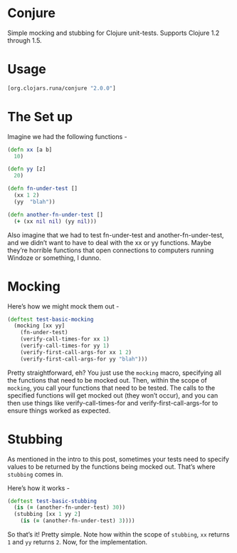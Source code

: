 Conjure
=======

Simple mocking and stubbing for Clojure unit-tests. Supports Clojure 1.2 through 1.5.

Usage
=====

```clj
[org.clojars.runa/conjure "2.0.0"]
```

The Set up
==========

Imagine we had the following functions -

```clj
(defn xx [a b]
  10)

(defn yy [z]
  20)

(defn fn-under-test []
  (xx 1 2)
  (yy  "blah"))

(defn another-fn-under-test []
  (+ (xx nil nil) (yy nil)))
```

Also imagine that we had to test fn-under-test and another-fn-under-test, and we didn’t want to have to deal with the xx or yy functions. Maybe they’re horrible functions that open connections to computers running Windoze or something, I dunno.

Mocking
=======

Here’s how we might mock them out -

```clj
(deftest test-basic-mocking
  (mocking [xx yy]
    (fn-under-test)
    (verify-call-times-for xx 1)
    (verify-call-times-for yy 1)
    (verify-first-call-args-for xx 1 2)
    (verify-first-call-args-for yy "blah")))
```

Pretty straightforward, eh? You just use the `mocking` macro, specifying all the functions that need to be mocked out. Then, within the scope of `mocking`, you call your functions that need to be tested. The calls to the specified functions will get mocked out (they won’t occur), and you can then use things like verify-call-times-for and verify-first-call-args-for to ensure things worked as expected.

Stubbing
========

As mentioned in the intro to this post, sometimes your tests need to specify values to be returned by the functions being mocked out. That’s where `stubbing` comes in. 

Here’s how it works -

```clj
(deftest test-basic-stubbing
  (is (= (another-fn-under-test) 30))
  (stubbing [xx 1 yy 2]
    (is (= (another-fn-under-test) 3))))
```

So that’s it! Pretty simple. Note how within the scope of `stubbing`, `xx` returns `1` and `yy` returns `2`. Now, for the implementation.

